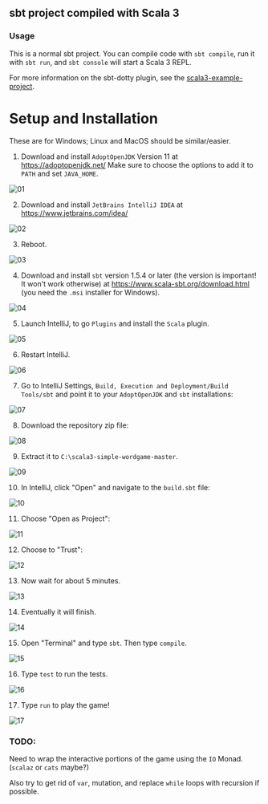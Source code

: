 ## sbt project compiled with Scala 3

### Usage

This is a normal sbt project. You can compile code with `sbt compile`, run it with `sbt run`, and `sbt console` will start a Scala 3 REPL.

For more information on the sbt-dotty plugin, see the
[scala3-example-project](https://github.com/scala/scala3-example-project/blob/main/README.md).

# Setup and Installation
These are for Windows; Linux and MacOS should be similar/easier.

1. Download and install `AdoptOpenJDK` Version 11 at https://adoptopenjdk.net/ Make sure to choose the options to add it to `PATH` and set `JAVA_HOME`.

  ![01](images/01.png)

2. Download and install `JetBrains IntelliJ IDEA` at https://www.jetbrains.com/idea/

  ![02](images/02.png)

3. Reboot.

  ![03](images/03.png) 

4. Download and install `sbt` version 1.5.4 or later (the version is important! It won't work otherwise) at https://www.scala-sbt.org/download.html (you need the `.msi` installer for Windows).

  ![04](images/04.png) 

5. Launch IntelliJ, to go `Plugins` and install the `Scala` plugin.

  ![05](images/05.png)  

6. Restart IntelliJ.

  ![06](images/06.png) 

7. Go to IntelliJ Settings, `Build, Execution and Deployment/Build Tools/sbt` and point it to your `AdoptOpenJDK` and `sbt` installations:

  ![07](images/07.png) 

8. Download the repository zip file:

  ![08](images/08.png) 

9. Extract it to `C:\scala3-simple-wordgame-master`.

  ![09](images/09.png) 

10. In IntelliJ, click "Open" and navigate to the `build.sbt` file:

  ![10](images/10.png) 

11. Choose "Open as Project":

  ![11](images/11.png) 

12. Choose to "Trust":

  ![12](images/12.png) 

13. Now wait for about 5 minutes.

  ![13](images/13.png) 

14. Eventually it will finish.

  ![14](images/14.png) 

15. Open "Terminal" and type `sbt`. Then type `compile`.

  ![15](images/15.png) 

16. Type `test` to run the tests.

  ![16](images/16.png) 

17. Type `run` to play the game!

  ![17](images/17.png) 

### TODO:

Need to wrap the interactive portions of the game using the `IO` Monad. (`scalaz` or `cats` maybe?)

Also try to get rid of `var`, mutation, and replace `while` loops with recursion if possible.
